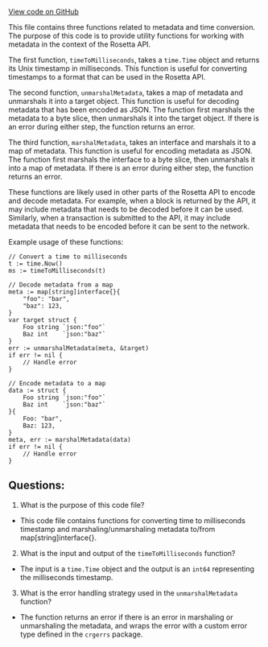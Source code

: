 [View code on GitHub](https://github.com/cosmos/cosmos-sdk/blob/main/tools/rosetta/util.go)

This file contains three functions related to metadata and time conversion. The purpose of this code is to provide utility functions for working with metadata in the context of the Rosetta API. 

The first function, `timeToMilliseconds`, takes a `time.Time` object and returns its Unix timestamp in milliseconds. This function is useful for converting timestamps to a format that can be used in the Rosetta API.

The second function, `unmarshalMetadata`, takes a map of metadata and unmarshals it into a target object. This function is useful for decoding metadata that has been encoded as JSON. The function first marshals the metadata to a byte slice, then unmarshals it into the target object. If there is an error during either step, the function returns an error.

The third function, `marshalMetadata`, takes an interface and marshals it to a map of metadata. This function is useful for encoding metadata as JSON. The function first marshals the interface to a byte slice, then unmarshals it into a map of metadata. If there is an error during either step, the function returns an error.

These functions are likely used in other parts of the Rosetta API to encode and decode metadata. For example, when a block is returned by the API, it may include metadata that needs to be decoded before it can be used. Similarly, when a transaction is submitted to the API, it may include metadata that needs to be encoded before it can be sent to the network. 

Example usage of these functions:

```
// Convert a time to milliseconds
t := time.Now()
ms := timeToMilliseconds(t)

// Decode metadata from a map
meta := map[string]interface{}{
    "foo": "bar",
    "baz": 123,
}
var target struct {
    Foo string `json:"foo"`
    Baz int    `json:"baz"`
}
err := unmarshalMetadata(meta, &target)
if err != nil {
    // Handle error
}

// Encode metadata to a map
data := struct {
    Foo string `json:"foo"`
    Baz int    `json:"baz"`
}{
    Foo: "bar",
    Baz: 123,
}
meta, err := marshalMetadata(data)
if err != nil {
    // Handle error
}
```
## Questions: 
 1. What is the purpose of this code file?
- This code file contains functions for converting time to milliseconds timestamp and marshaling/unmarshaling metadata to/from map[string]interface{}.

2. What is the input and output of the `timeToMilliseconds` function?
- The input is a `time.Time` object and the output is an `int64` representing the milliseconds timestamp.

3. What is the error handling strategy used in the `unmarshalMetadata` function?
- The function returns an error if there is an error in marshaling or unmarshaling the metadata, and wraps the error with a custom error type defined in the `crgerrs` package.
